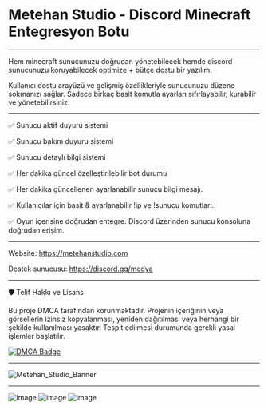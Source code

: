 # Metehan Studio - Discord Minecraft Entegresyon Botu
_____________________________________________________________________________________________________________

Hem minecraft sunucunuzu doğrudan yönetebilecek hemde discord sunucunuzu koruyabilecek optimize + bütçe dostu bir yazılım.

Kullanıcı dostu arayüzü ve gelişmiş özellikleriyle sunucunuzu düzene sokmanızı sağlar. Sadece birkaç basit komutla ayarları sıfırlayabilir, kurabilir ve yönetebilirsiniz.

_____________________________________________________________________________________________________________



✅ Sunucu aktif duyuru sistemi

✅ Sunucu bakım duyuru sistemi

✅ Sunucu detaylı bilgi sistemi

✅ Her dakika güncel özelleştirilebilir bot durumu

✅ Her dakika güncellenen ayarlanabilir sunucu bilgi mesajı. 

✅ Kullanıcılar için basit & ayarlanabilir !ip ve !sunucu komutları.

✅ Oyun içerisine doğrudan entegre. Discord üzerinden sunucu konsoluna doğrudan erişim.

_____________________________________________________________________________________________________________

Website: https://metehanstudio.com

Destek sunucusu: https://discord.gg/medya

_____________________________________________________________________________________________________________

🛡️ Telif Hakkı ve Lisans

Bu proje DMCA tarafından korunmaktadır. Projenin içeriğinin veya görsellerin izinsiz kopyalanması, yeniden dağıtılması veya herhangi bir şekilde kullanılması yasaktır. Tespit edilmesi durumunda gerekli yasal işlemler başlatılır.

[![DMCA Badge](https://images.dmca.com/Badges/dmca-badge-w100-5x1-01.png)](https://www.dmca.com/r/4dw15qz)

_____________________________________________________________________________________________________________

![Metehan_Studio_Banner](https://github.com/user-attachments/assets/f9525616-b369-4adf-8dbe-e6725ba28f35)

_____________________________________________________________________________________________________________


![image](https://github.com/user-attachments/assets/f29d343c-a95e-4f1f-bb62-1cde7d2f27a8)
![image](https://github.com/user-attachments/assets/36be0548-d054-4cb4-964d-bfdf6ea98cfa)
![image](https://github.com/user-attachments/assets/79222408-54af-44e3-90c7-abd9261792a6)




